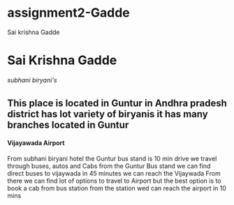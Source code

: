 # assignment2-Gadde
Sai krishna Gadde
# Sai Krishna Gadde
###### subhani biryani's
 This place is located in **Guntur** in **Andhra pradesh** district has lot variety of biryanis it has many branches located in Guntur 
 -----------
 #### Vijayawada Airport
 From subhani biryani hotel the Guntur bus stand is 10 min drive
we travel through buses, autos and Cabs from the Guntur Bus stand we can find direct buses to vijaywada in 45 minutes 
we can reach the Vijaywada From there we can find lot of options to travel to Airport but the best option is to book a cab from bus station from the station wed can reach the airport in 10 mins